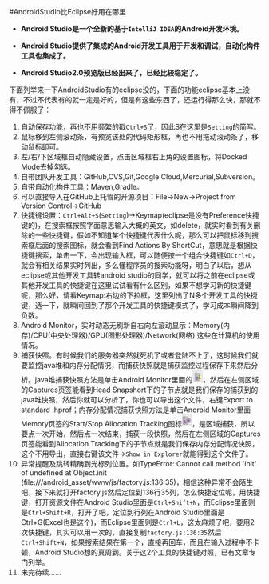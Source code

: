 #AndroidStudio比Eclipse好用在哪里

* **Android Studio是一个全新的基于`IntelliJ IDEA`的Android开发环境。**
+ **Android Studio提供了集成的Android开发工具用于开发和调试，自动化构件工具也集成了。**
- **Android Studio2.0预览版已经出来了，已经比较稳定了。**

下面列举来一下AndroidStudio有的eclipse没的，下面的功能eclipse基本上没有，不过不代表有的就一定是好的，但是有这些东西了，还运行得那么快，那就不得不佩服了：

1. 自动保存功能，再也不用频繁的戳`Ctrl+S`了，因此S在这里是`Setting`的简写。
2. 鼠标移到左侧滚动条，有预览该处的代码矩形框，再也不用拖动滚动条了，移动鼠标即可。
3. 左/右/下区域框自动隐藏设置，点击区域框右上角的设置图标，将Docked Mode去掉勾选。
4. 自带团队开发工具：GitHub,CVS,Git,Google Cloud,Mercurial,Subversion。
5. 自带自动化构件工具：Maven,Gradle。
6. 可以直接导入在GitHub上托管的开源项目：File->New->Project from Version Control->GitHub
7. 快捷键设置：`Ctrl+Alt+S`(`Setting`)->Keymap(eclipse是没有Preference快捷键的)，在搜索框按照字面意思输入大概的英文，如delete，就实时看到有关删除的一些快捷键，假如不知道某个快捷键代表什么呢，那么可以把鼠标移到搜索框后面的搜索图标，就会看到Find Actions By ShortCut，意思就是根据快捷键搜索，单击一下，会出现输入框，可以随便按一个组合快捷键如`Ctrl+D`，就会有相关结果实时列出，多么懂程序员的搜索功能呀，明白了以后，想从eclipse或其他开发工具转android studio的同学，就可以将之前在eclipse或其他开发工具的快捷键在这里试试看有什么区别，如果不想学习新的快捷键呢，那么好，请看Keymap:右边的下拉框，这里列出了N多个开发工具的快捷键，选一下，就瞬间回到了那个开发工具的快捷键模式了，学习成本瞬间降到负数。
8. Android Monitor，实时动态无刷新自右向左滚动显示：Memory(内存)/CPU(中央处理器)/GPU(图形处理器)/Network(网络)  这些在计算机的使用情况。
9. 捕获快照。有时候我们的服务器突然就死机了或者登陆不上了，这时候我们就要监控java堆和内存分配情况，而捕获快照就是捕获监控过程保存下来然后分析。java堆捕获快照方法是单击Android Monitor里面的![heap dump](images/studio-dump-heap-icon.png "heap dump")，然后在左侧区域的Captures页签能看到Head Snapshort下的子节点就是我们保存的捕获到的java堆快照，然后你就可以分析了，你也可以导出这个文件，右键Export to standard .hprof；内存分配情况捕获快照方法是单击Android Monitor里面Memory页签的Start/Stop Allocation Tracking图标![memory allocation](images/studio-allocation-tracker-icon.png "memory allocation")，是区域捕获，所以要点一次开始，然后点一次结束，捕获一段快照，然后在左侧区域的Captures页签能看到Allocation Tracking下的子节点就是我们保存内存分配情况快照，这个不用导出，直接右键该文件->`Show in Explorer`就能得到这个文件了。
10. 异常提醒及跳转精确到光标列位置。如TypeError: Cannot call method 'init' of undefined at Object.init (file:///android_asset/www/js/factory.js:136:35)，相信这种异常不会陌生吧，接下来就打开factory.js然后定位到136行35列，怎么快捷定位呢，用快捷键，打开资源文件在Android Studio里面是`Ctrl+Shift+N`，而Eclipse里面则是`Ctrl+Shift+R`，打开了吧，定位到行列在Android Studio里面是Ctrl+G(Excel也是这个)，而Eclipse里面则是`Ctrl+L`，这太麻烦了吧，要用2次快捷键，其实可以用一次的，直接复制`factory.js:136:35`然后`Ctrl+Shift+N`，如果搜索结果在第一个，直接再回车，而且在输入过程中不卡顿，Android Studio想的真周到。关于这2个工具的快捷键对照，已有文章专门列举。
11. 未完待续......


